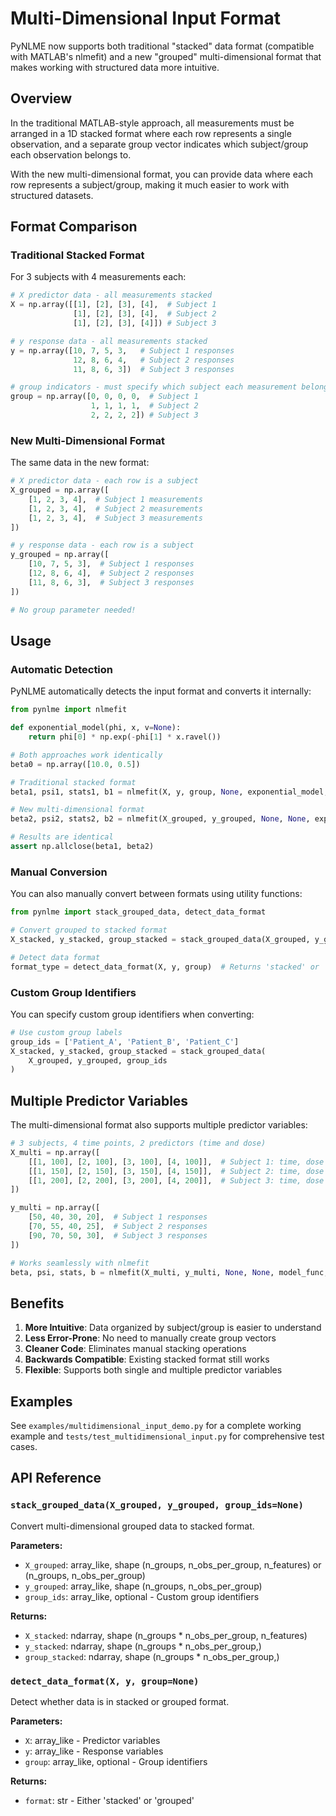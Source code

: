 # Multi-Dimensional Input Format

PyNLME now supports both traditional "stacked" data format (compatible with MATLAB's nlmefit) and a new "grouped" multi-dimensional format that makes working with structured data more intuitive.

## Overview

In the traditional MATLAB-style approach, all measurements must be arranged in a 1D stacked format where each row represents a single observation, and a separate group vector indicates which subject/group each observation belongs to.

With the new multi-dimensional format, you can provide data where each row represents a subject/group, making it much easier to work with structured datasets.

## Format Comparison

### Traditional Stacked Format

For 3 subjects with 4 measurements each:

```python
# X predictor data - all measurements stacked
X = np.array([[1], [2], [3], [4],  # Subject 1
              [1], [2], [3], [4],  # Subject 2  
              [1], [2], [3], [4]]) # Subject 3

# y response data - all measurements stacked  
y = np.array([10, 7, 5, 3,   # Subject 1 responses
              12, 8, 6, 4,   # Subject 2 responses
              11, 8, 6, 3])  # Subject 3 responses

# group indicators - must specify which subject each measurement belongs to
group = np.array([0, 0, 0, 0,  # Subject 1
                  1, 1, 1, 1,  # Subject 2
                  2, 2, 2, 2]) # Subject 3
```

### New Multi-Dimensional Format

The same data in the new format:

```python
# X predictor data - each row is a subject
X_grouped = np.array([
    [1, 2, 3, 4],  # Subject 1 measurements
    [1, 2, 3, 4],  # Subject 2 measurements
    [1, 2, 3, 4],  # Subject 3 measurements
])

# y response data - each row is a subject
y_grouped = np.array([
    [10, 7, 5, 3],  # Subject 1 responses
    [12, 8, 6, 4],  # Subject 2 responses
    [11, 8, 6, 3],  # Subject 3 responses
])

# No group parameter needed!
```

## Usage

### Automatic Detection

PyNLME automatically detects the input format and converts it internally:

```python
from pynlme import nlmefit

def exponential_model(phi, x, v=None):
    return phi[0] * np.exp(-phi[1] * x.ravel())

# Both approaches work identically
beta0 = np.array([10.0, 0.5])

# Traditional stacked format
beta1, psi1, stats1, b1 = nlmefit(X, y, group, None, exponential_model, beta0)

# New multi-dimensional format  
beta2, psi2, stats2, b2 = nlmefit(X_grouped, y_grouped, None, None, exponential_model, beta0)

# Results are identical
assert np.allclose(beta1, beta2)
```

### Manual Conversion

You can also manually convert between formats using utility functions:

```python
from pynlme import stack_grouped_data, detect_data_format

# Convert grouped to stacked format
X_stacked, y_stacked, group_stacked = stack_grouped_data(X_grouped, y_grouped)

# Detect data format
format_type = detect_data_format(X, y, group)  # Returns 'stacked' or 'grouped'
```

### Custom Group Identifiers

You can specify custom group identifiers when converting:

```python
# Use custom group labels
group_ids = ['Patient_A', 'Patient_B', 'Patient_C']
X_stacked, y_stacked, group_stacked = stack_grouped_data(
    X_grouped, y_grouped, group_ids
)
```

## Multiple Predictor Variables

The multi-dimensional format also supports multiple predictor variables:

```python
# 3 subjects, 4 time points, 2 predictors (time and dose)
X_multi = np.array([
    [[1, 100], [2, 100], [3, 100], [4, 100]],  # Subject 1: time, dose
    [[1, 150], [2, 150], [3, 150], [4, 150]],  # Subject 2: time, dose  
    [[1, 200], [2, 200], [3, 200], [4, 200]],  # Subject 3: time, dose
])

y_multi = np.array([
    [50, 40, 30, 20],  # Subject 1 responses
    [70, 55, 40, 25],  # Subject 2 responses
    [90, 70, 50, 30],  # Subject 3 responses
])

# Works seamlessly with nlmefit
beta, psi, stats, b = nlmefit(X_multi, y_multi, None, None, model_func, beta0)
```

## Benefits

1. **More Intuitive**: Data organized by subject/group is easier to understand
2. **Less Error-Prone**: No need to manually create group vectors
3. **Cleaner Code**: Eliminates manual stacking operations
4. **Backwards Compatible**: Existing stacked format still works
5. **Flexible**: Supports both single and multiple predictor variables

## Examples

See `examples/multidimensional_input_demo.py` for a complete working example and `tests/test_multidimensional_input.py` for comprehensive test cases.

## API Reference

### `stack_grouped_data(X_grouped, y_grouped, group_ids=None)`

Convert multi-dimensional grouped data to stacked format.

**Parameters:**
- `X_grouped`: array_like, shape (n_groups, n_obs_per_group, n_features) or (n_groups, n_obs_per_group)
- `y_grouped`: array_like, shape (n_groups, n_obs_per_group)  
- `group_ids`: array_like, optional - Custom group identifiers

**Returns:**
- `X_stacked`: ndarray, shape (n_groups * n_obs_per_group, n_features)
- `y_stacked`: ndarray, shape (n_groups * n_obs_per_group,)
- `group_stacked`: ndarray, shape (n_groups * n_obs_per_group,)

### `detect_data_format(X, y, group=None)`

Detect whether data is in stacked or grouped format.

**Parameters:**
- `X`: array_like - Predictor variables
- `y`: array_like - Response variables  
- `group`: array_like, optional - Group identifiers

**Returns:**
- `format`: str - Either 'stacked' or 'grouped'
